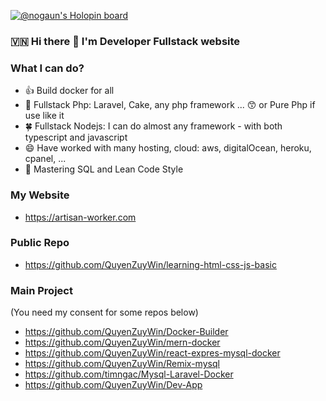 [![@nogaun's Holopin board](https://holopin.me/nogaun)](https://holopin.io/@nogaun)


### 🇻🇳 Hi there 👋 I'm Developer Fullstack website 

### What I can do?
- 👍 Build docker for all 
- 🥇 Fullstack Php: Laravel, Cake, any php framework ... 😙 or Pure Php if use like it 
- 🍀 Fullstack Nodejs: I can do almost any framework - with both typescript and javascript
- 😄 Have worked with many hosting, cloud: aws, digitalOcean, heroku, cpanel, ...
- 🌝 Mastering SQL and Lean Code Style

### My Website

- https://artisan-worker.com

### Public Repo
- https://github.com/QuyenZuyWin/learning-html-css-js-basic

### Main Project
(You need my consent for some repos below)
- https://github.com/QuyenZuyWin/Docker-Builder
- https://github.com/QuyenZuyWin/mern-docker
- https://github.com/QuyenZuyWin/react-expres-mysql-docker
- https://github.com/QuyenZuyWin/Remix-mysql
- https://github.com/timngac/Mysql-Laravel-Docker
- https://github.com/QuyenZuyWin/Dev-App
